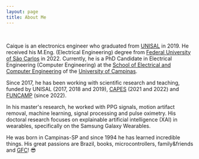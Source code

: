 ```yaml
---
layout: page
title: About Me
---
```


<!--![Profile picture.](/assets/profile_pic.jpg) 

<img src="https://github.com/ccaique-lima/webpage/blob/0ef2db712d5a7461c19fee08ea24be3f672f6511/assets/profile_pic.jpg"
     width=200px;
     height=auto /> -->
     
<br>

Caique is an electronics engineer who graduated from [UNISAL](https://unisal.br) in 2019. He received his M.Eng. (Electrical Engineering) degree from [Federal University of São Carlos](https://www.ufscar.br) in 2022. Currently, he is a PhD Candidate in Electrical Engineering (Computer Engineering) at the [School of Electrical and Computer Engineering](https://www.fee.unicamp.br/) of the [University of Campinas](https://www.unicamp.br/unicamp/).

Since 2017, he has been working with scientific research and teaching, funded by UNISAL (2017, 2018 and 2019), [CAPES](https://www.gov.br/capes/pt-br) (2021 and 2022) and [FUNCAMP](https://www.funcamp.unicamp.br/portal/) (since 2022).

In his master's research, he worked with PPG signals, motion artifact removal, machine learning, signal processing and pulse oximetry. His doctoral research focuses on explainable artificial intelligence (XAI) in wearables, specifically on the Samsung Galaxy Wearables.

He was born in Campinas-SP and since 1994 he has learned incredible things. His great passions are Brazil, books, microcontrollers, family&friends and [GFC](https://www.guaranifc.com.br/)! 😎

